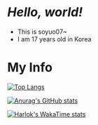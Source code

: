 ___**Hello, world!**___
=
- This is soyuo07~
- I am 17 years old in Korea

__**My Info**__
=
[![Top Langs](https://github-readme-stats.vercel.app/api/top-langs/?username=soyuo07&langs_count=10)](https://github.com/anuraghazra/github-readme-stats)


[![Anurag's GitHub stats](https://github-readme-stats.vercel.app/api?username=soyuo07&show_icons=true&count_private=true&locale=en)](https://github.com/anuraghazra/github-readme-stats)


[![Harlok's WakaTime stats](https://github-readme-stats.vercel.app/api/wakatime?username=soyuo07)](https://github.com/anuraghazra/github-readme-stats)
